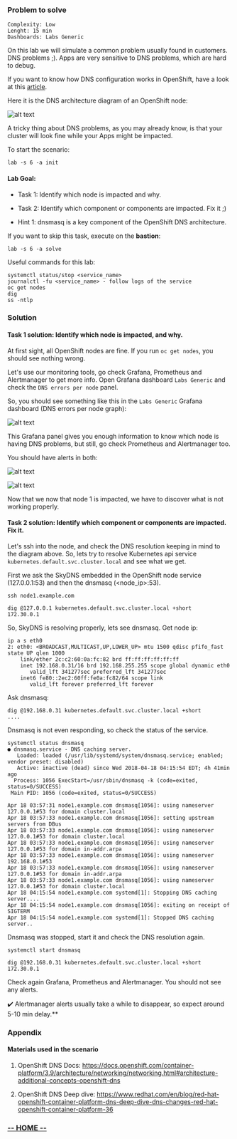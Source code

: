 ### Problem to solve

```
Complexity: Low
Lenght: 15 min
Dashboards: Labs Generic
```

On this lab we will simulate a common problem usually found in customers. DNS problems ;).
Apps are very sensitive to DNS problems, which are hard to debug.

If you want to know how DNS configuration works in OpenShift, have a look at this [article](https://www.redhat.com/en/blog/red-hat-openshift-container-platform-dns-deep-dive-dns-changes-red-hat-openshift-container-platform-36).

Here it is the DNS architecture diagram of an OpenShift node:

![alt text](img/img0-dns-diagram.png)

A tricky thing about DNS problems, as you may already know, is that your cluster will look fine while your Apps might be impacted.

To start the scenario:
```
lab -s 6 -a init
```

#### Lab Goal:

* Task 1: Identify which node is impacted and why.

* Task 2: Identify which component or components are impacted. Fix it ;)

* Hint 1: dnsmasq is a key component of the OpenShift DNS architecture.


If you want to skip this task, execute on the <b>bastion</b>:
```
lab -s 6 -a solve
```

Useful commands for this lab:

```
systemctl status/stop <service_name>
journalctl -fu <service_name> - follow logs of the service
oc get nodes
dig
ss -ntlp
```

### Solution

#### Task 1 solution: Identify which node is impacted, and why.

At first sight, all OpenShift nodes are fine. If you run `oc get nodes`,
you should see nothing wrong.

Let's use our monitoring tools, go check Grafana, Prometheus and Alertmanager to get more info. Open Grafana dashboard `Labs Generic` and check the `DNS errors per node` panel.

So, you should see something like this in the `Labs Generic` Grafana dashboard (DNS errors per node graph):

![alt text](img/dns.png)

This Grafana panel gives you enough information to know which node is having DNS problems, but still, go check Prometheus and Alertmanager too.

You should have alerts in both:

![alt text](img/img1-alertmanager-dns-alert.png)

![alt text](img/img3-prom-dns-alert.png)

Now that we now that node 1 is impacted, we have to discover what is not working properly.

#### Task 2 solution: Identify which component or components are impacted. Fix it.

Let's ssh into the node, and check the DNS resolution keeping in mind to the diagram above. So, lets try to resolve Kubernetes api service `kubernetes.default.svc.cluster.local` and see what we get.

First we ask the SkyDNS embedded in the OpenShift node service (127.0.0.1:53) and then the dnsmasq (<node_ip>:53).

```
ssh node1.example.com

dig @127.0.0.1 kubernetes.default.svc.cluster.local +short
172.30.0.1
```

So, SkyDNS is resolving properly, lets see dnsmasq. Get node ip:

```
ip a s eth0
2: eth0: <BROADCAST,MULTICAST,UP,LOWER_UP> mtu 1500 qdisc pfifo_fast state UP qlen 1000
    link/ether 2c:c2:60:0a:fc:82 brd ff:ff:ff:ff:ff:ff
    inet 192.168.0.31/16 brd 192.168.255.255 scope global dynamic eth0
       valid_lft 341277sec preferred_lft 341277sec
    inet6 fe80::2ec2:60ff:fe0a:fc82/64 scope link
       valid_lft forever preferred_lft forever

```

Ask dnsmasq:

```
dig @192.168.0.31 kubernetes.default.svc.cluster.local +short
....
```

Dnsmasq is not even responding, so check the status of the service.

```
systemctl status dnsmasq
● dnsmasq.service - DNS caching server.
   Loaded: loaded (/usr/lib/systemd/system/dnsmasq.service; enabled; vendor preset: disabled)
   Active: inactive (dead) since Wed 2018-04-18 04:15:54 EDT; 4h 41min ago
  Process: 1056 ExecStart=/usr/sbin/dnsmasq -k (code=exited, status=0/SUCCESS)
 Main PID: 1056 (code=exited, status=0/SUCCESS)

Apr 18 03:57:31 node1.example.com dnsmasq[1056]: using nameserver 127.0.0.1#53 for domain cluster.local
Apr 18 03:57:33 node1.example.com dnsmasq[1056]: setting upstream servers from DBus
Apr 18 03:57:33 node1.example.com dnsmasq[1056]: using nameserver 127.0.0.1#53 for domain cluster.local
Apr 18 03:57:33 node1.example.com dnsmasq[1056]: using nameserver 127.0.0.1#53 for domain in-addr.arpa
Apr 18 03:57:33 node1.example.com dnsmasq[1056]: using nameserver 192.168.0.1#53
Apr 18 03:57:33 node1.example.com dnsmasq[1056]: using nameserver 127.0.0.1#53 for domain in-addr.arpa
Apr 18 03:57:33 node1.example.com dnsmasq[1056]: using nameserver 127.0.0.1#53 for domain cluster.local
Apr 18 04:15:54 node1.example.com systemd[1]: Stopping DNS caching server....
Apr 18 04:15:54 node1.example.com dnsmasq[1056]: exiting on receipt of SIGTERM
Apr 18 04:15:54 node1.example.com systemd[1]: Stopped DNS caching server..
```

Dnsmasq was stopped, start it and check the DNS resolution again.

```
systemctl start dnsmasq

dig @192.168.0.31 kubernetes.default.svc.cluster.local +short
172.30.0.1
```

Check again Grafana, Prometheus and Alertmanager. You should not see any alerts.

:heavy_check_mark: Alertmanager alerts usually take a while to disappear, so expect around 5-10 min delay.**

### Appendix

#### Materials used in the scenario

1. OpenShift DNS Docs:
https://docs.openshift.com/container-platform/3.9/architecture/networking/networking.html#architecture-additional-concepts-openshift-dns

2. OpenShift DNS Deep dive:
https://www.redhat.com/en/blog/red-hat-openshift-container-platform-dns-deep-dive-dns-changes-red-hat-openshift-container-platform-36



### [**-- HOME --**](https://rht-labs-events.github.io/summit-lab-2018-doc/)